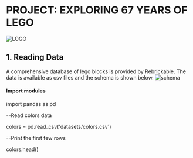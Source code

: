 # PROJECT: EXPLORING 67 YEARS OF LEGO
![LOGO](https://github.com/sichensong-99/My-Analysis-Projects/blob/master/LOGO.png)
## 1. Reading Data
A comprehensive database of lego blocks is provided by Rebrickable. The data is available as csv files and the schema is shown below.
![schema](https://github.com/sichensong-99/My-Analysis-Projects/blob/master/schema.png)

#### Import modules

import pandas as pd

--Read colors data

colors = pd.read_csv('datasets/colors.csv')

--Print the first few rows

colors.head()

